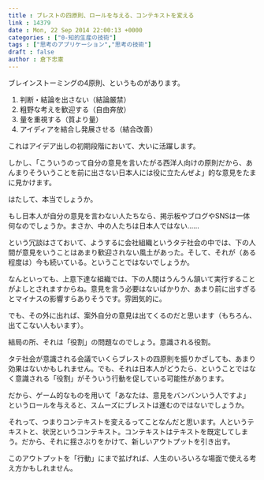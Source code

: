 ```yaml
---
title : ブレストの四原則、ロールを与える、コンテキストを変える
link : 14379
date : Mon, 22 Sep 2014 22:00:13 +0000
categories : ["0-知的生産の技術"]
tags : ["思考のアプリケーション","思考の技術"]
draft : false
author : 倉下忠憲
---
```


ブレインストーミングの4原則、というものがあります。
<ol>
	<li>判断・結論を出さない（結論厳禁）</li>
	<li>粗野な考えを歓迎する（自由奔放）</li>
	<li>量を重視する（質より量）</li>
	<li>アイディアを結合し発展させる（結合改善）</li>
</ol>

これはアイデア出しの初期段階において、大いに活躍します。

しかし、「こういうのって自分の意見を言いたがる西洋人向けの原則だから、あんまりそういうことを前に出さない日本人には役に立たんぜよ」的な意見をたまに見かけます。

はたして、本当でしょうか。

もし日本人が自分の意見を言わない人たちなら、掲示板やブログやSNSは一体何なのでしょうか。まさか、中の人たちは日本人ではない……

という冗談はさておいて、ようするに会社組織というタテ社会の中では、下の人間が意見をいうことはあまり歓迎されない風土があった。そして、それが（ある程度は）今も続いている。ということではないでしょうか。

なんといっても、上意下達な組織では、下の人間はうんうん頷いて実行することがよしとされますからね。意見を言う必要はないばかりか、あまり前に出すぎるとマイナスの影響すらありそうです。雰囲気的に。

でも、その外に出れば、案外自分の意見は出てくるのだと思います（もちろん、出てこない人もいます）。

結局の所、それは「役割」の問題なのでしょう。意識される役割。

タテ社会が意識される会議でいくらブレストの四原則を振りかざしても、あまり効果はないかもしれません。でも、それは日本人がどうたら、ということではなく意識される「役割」がそういう行動を促している可能性があります。

だから、ゲーム的なものを用いて「あなたは、意見をバンバンいう人ですよ」というロールを与えると、スムーズにブレストは進むのではないでしょうか。

それって、つまりコンテキストを変えるってことなんだと思います。人というテキストと、状況というコンテキスト。コンテキストはテキストを既定してしまう。だから、それに揺さぶりをかけて、新しいアウトプットを引き出す。

このアウトプットを「行動」にまで拡げれば、人生のいろいろな場面で使える考え方かもしれません。